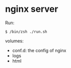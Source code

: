 # nginx server

Run:

```shell
$ /bin/zsh ./run.sh
```

volumes:
- conf.d: the config of nginx
- logs
- html
